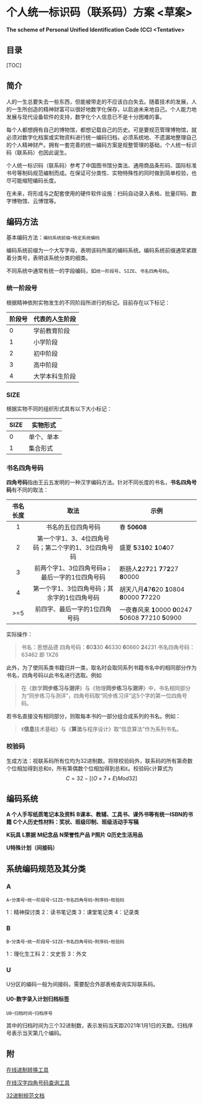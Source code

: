 # 个人统一标识码（联系码）方案 <草案>

**The scheme of Personal Unified Identification Code (CC)  \<Tentative\>**

## 目录

[TOC]


## 简介

人的一生总要失去一些东西，但能被带走的不应该白白失去。随着技术的发展，人的一生所创造的精神财富可以很好地数字化保存，以启迪未来地自己。个人能力地发展与现代设备软件的支持，数字化个人信息已不是十分困难的事。

每个人都想拥有自己的博物馆，都想记载自己的历史。可是要规范管理博物馆，就必须对数字化档案或实物资料进行统一编码归档，必须系统地、不遗漏地整理自己的个人精神财产。拥有一套完善的统一编码方案是规整管理的基础，个人统一标识码（联系码）也因此诞生。

个人统一标识码（联系码）参考了中国图书馆分类法、通用商品条形码、国际标准书号等制码规范编制而成。在保证可分类性、实物特殊性的同时做到简单校验，也尽可能缩短编码长度。

在未来，将形成与之配套使用的硬件软件设施：扫码自动录入表格、批量印码、数字博物馆、云博馆等。

## 编码方法

基本编码方法：`编码系统前缀`-`特定系统编码`

编码系统前缀为一个大写字母，表明该码所属的编码系统。编码系统前缀通常紧跟着分类号，表明该系统分类的细类。

不同系统中通常有统一的字段编码，如`统一阶段号`、`SIZE`、`书名四角号码`。

### 统一阶段号

根据精神依附实物发生的不同阶段所进行的标记。目前存在以下标记：

| 阶段号 | 代表的人生阶段 |
| ------ | -------------- |
| 0      | 学前教育阶段   |
| 1    | 小学阶段 |
|2|初中阶段|
|3|高中阶段|
|4|大学本科生阶段|

### SIZE

根据实物不同的组织形式具有以下大小标记：

| SIZE | 实物形式   |
| ---- | ---------- |
| 0    | 单个、单本 |
| 1    | 集合形式   |

### 书名四角号码

**四角号码**指由王云五发明的一种汉字编码方法。针对不同长度的书名，**书名四角号码**有不同的取法：

| 书名长度 |                        取法                         | 示例                                                         |
| :------: | :-------------------------------------------------: | ------------------------------------------------------------ |
|    1     |                 书名的五位四角号码                  | 春 **50608**                                                 |
|    2     | 第一个字1、3、4位四角号码；第二个字的1、3位四角号码 | 盛夏 **5**3**10**2 **1**0**4**07                             |
|    3     |   前两个字1、3位四角号码a；最后一字的1位四角号码    | 断肠人**2**2**7**21 **7**7**2**27 **8**0000                  |
|    4     |     第一个字1、3位四角号码；其余字的1位四角号码     | 胡天八月**4**7**6**20 **1**0804 **8**0000 **7**7220          |
|   >=5    |            前四字、最后一字的1位四角号码            | 一夜春风来 **1**0000 **0**0247 **5**0608 **7**7210 **5**0900 |

实际操作：

> 书名：思想品德
> 四角号码：**6**0**3**30 **4**6330 **6**0660 **2**4231
> 书名四角号码：63462 即 1XZ6

此外，为了使同系类书籍归并一类，取名时会取同系列书籍书名中的相同部分作为书名，四角号码以此书名进行选取。例如

> 在《数学**同步练习与测评**》与《物理**同步练习与测评**》中，书名相同部分为“同步练习与测评”，四角号码取“同步练习评”这5个字的第一位四角号码。

若书名直接没有相同部分，则取每本书的一部分组合成系列的书名。例如：

>《**信息**技术基础》与《**算法**与程序设计》取“信息算法”作为系列书名。

### 校验码

生成方法：视联系码所有位均为32进制数。将除校验码外，联系码的所有第奇数个位相加得到总和`O`，所有第偶数个位相加得到总和`E`。校验码`C`计算式为
$$
C = 32-[(O \times 7 + E ) Mod 32]
$$


## 编码系统

**A 个人手写纸质笔记本及资料**
**B课本、教辅、工具书、课外书等有统一ISBN的书籍**
**C个人历史性材料：奖状、班级印制、班级活动手写稿**

**K玩具**
**L票据**
**M纪念品**
**N荣誉性产品**
**P照片**
**Q历史生活用品**

**U特殊计划（间接码）**



## 系统编码规范及其分类

### A

`A`-`分类号`-`统一阶段号`-`SIZE`-`书名四角号码`-`附序码`-`校验码`

1：精神探讨类
2：读书笔记类
3：课堂笔记类
4：记录类

### B

`B`-`分类号`-`统一阶段号`-`SIZE`-`书名四角号码`-`附序码`-`校验码`

1：理化生工科
2：文史哲
3：外文

### U

U分区的编码一般为间接码，需要配合外部表格查询实际联系码。

#### U0-数字录入计划归档标签

`U0`-`归档时间`-`归档序号`

其中的归档时间为三个32进制数，表示发码当天距2021年1月1日的天数。归档序号表示当天第几个编码。

## 附

[在线进制转换工具](https://tool.lu/hexconvert/)

[在线汉字四角号码查询工具](https://sijiao.911cha.com/)

[32进制规范文档](https://www.crockford.com/base32.html)